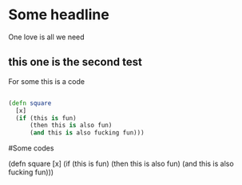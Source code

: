 # Some headline

One love is all we need

## this one is the second test

For some this is a code

```clojure

(defn square 
  [x]
  (if (this is fun)
      (then this is also fun)
      (and this is also fucking fun)))

```

#Some codes

(defn square 
  [x]
  (if (this is fun)
      (then this is also fun)
    (and this is also fucking fun)))